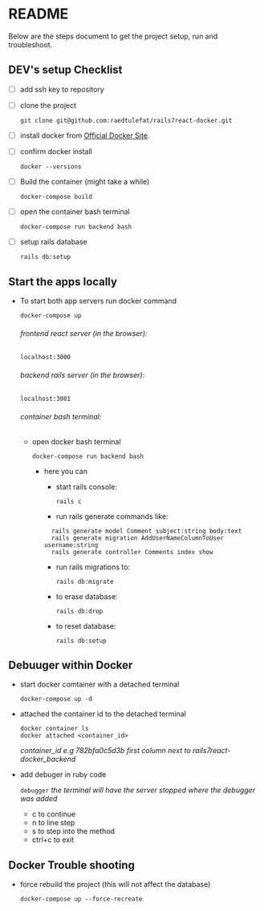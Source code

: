 # README

Below are the steps document to get the project setup, run and troubleshoot.


## DEV's setup Checklist
- [ ] add ssh key to repository
- [ ] clone the project

  `git clone git@github.com:raedtulefat/rails7react-docker.git`
- [ ] install docker from [Official Docker Site](https://docs.docker.com/desktop/mac/install/).
- [ ] confirm docker install

  `docker --versions`
- [ ] Build the container (might take a while)

  `docker-compose build`  
- [ ] open the container bash terminal

  `docker-compose run backend bash`
- [ ] setup rails database

  `rails db:setup`

## Start the apps locally
- To start both app servers run docker command

  `docker-compose up`
  ###### frontend react server (in the browser):

  `localhost:3000`
  ###### backend rails server (in the browser):

  `localhost:3001`
  ###### container bash terminal:
  - open docker bash terminal

    `docker-compose run backend bash`
    * here you can
      - start rails console:

        `rails c`
      - run rails generate commands like:
      ```
        rails generate model Comment subject:string body:text
        rails generate migration AddUserNameColumnToUser username:string
        rails generate controller Comments index show
      ```
      - run rails migrations to:

        `rails db:migrate`
      - to erase database:

        `rails db:drop`
      - to reset database:

        `rails db:setup`

## Debuuger within Docker
  - start docker comtainer with a detached terminal

    `docker-compose up -d`
  - attached the container id to the detached terminal

    ```
    docker container ls
    docker attached <container_id>
    ```
    *container_id e.g 782bfa0c5d3b first column next to rails7react-docker_backend*
  - add debuger in ruby code

    `debugger` *the terminal will have the server stopped where the debugger was added*
    * c to continue
    * n to line step
    * s to step into the method
    * ctrl+c to exit

## Docker Trouble shooting
  - force rebuild the project (this will not affect the database)

    `docker-compose up --force-recreate`